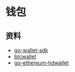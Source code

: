 # 钱包

## 资料
- [go-wallet-sdk](https://github.com/okx/go-wallet-sdk)
- [btcwallet](https://github.com/btcsuite/btcwallet)
- [go-ethereum-hdwallet](https://github.com/miguelmota/go-ethereum-hdwallet)